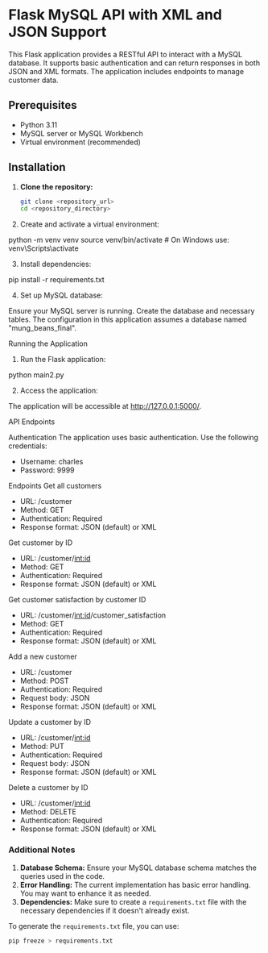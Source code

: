 # Flask MySQL API with XML and JSON Support

This Flask application provides a RESTful API to interact with a MySQL database. It supports basic authentication and can return responses in both JSON and XML formats. The application includes endpoints to manage customer data.

## Prerequisites

- Python 3.11
- MySQL server or MySQL Workbench
- Virtual environment (recommended)

## Installation

1. **Clone the repository:**
   ```sh
   git clone <repository_url>
   cd <repository_directory>

2. Create and activate a virtual environment:

python -m venv venv
source venv/bin/activate  # On Windows use: venv\Scripts\activate

3. Install dependencies:

pip install -r requirements.txt

4. Set up MySQL database:

Ensure your MySQL server is running.
Create the database and necessary tables. The configuration in this application assumes a database named "mung_beans_final".

Running the Application

1. Run the Flask application:

python main2.py

2. Access the application:

The application will be accessible at http://127.0.0.1:5000/.

API Endpoints

Authentication
The application uses basic authentication. Use the following credentials:

- Username: charles
- Password: 9999

Endpoints
Get all customers
- URL: /customer
- Method: GET
- Authentication: Required
- Response format: JSON (default) or XML

Get customer by ID
- URL: /customer/<int:id>
- Method: GET
- Authentication: Required
- Response format: JSON (default) or XML

Get customer satisfaction by customer ID
- URL: /customer/<int:id>/customer_satisfaction
- Method: GET
- Authentication: Required
- Response format: JSON (default) or XML

Add a new customer
- URL: /customer
- Method: POST
- Authentication: Required
- Request body: JSON
- Response format: JSON (default) or XML

Update a customer by ID
- URL: /customer/<int:id>
- Method: PUT
- Authentication: Required
- Request body: JSON
- Response format: JSON (default) or XML

Delete a customer by ID
- URL: /customer/<int:id>
- Method: DELETE
- Authentication: Required
- Response format: JSON (default) or XML



### Additional Notes

1. **Database Schema:** Ensure your MySQL database schema matches the queries used in the code.
2. **Error Handling:** The current implementation has basic error handling. You may want to enhance it as needed.
3. **Dependencies:** Make sure to create a `requirements.txt` file with the necessary dependencies if it doesn't already exist.

To generate the `requirements.txt` file, you can use:

```sh
pip freeze > requirements.txt

